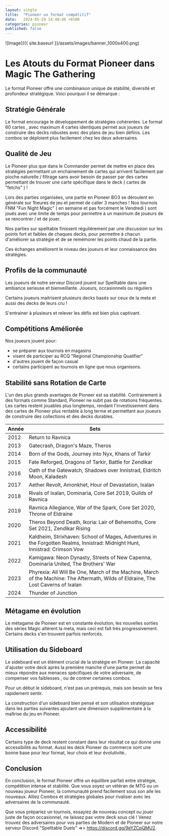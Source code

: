 ```yaml
---
layout: single
title:  "Pioneer un format compétitif"
date:   2024-05-29 14:40:46 +0100
categories: pioneer
published: false
---
```

![Image]({{ site.baseurl }}/assets/images/banner_1000x400.png)

# Les Atouts du Format Pioneer dans Magic The Gathering

Le format Pioneer offre une combinaison unique de stabilité, diversité et profondeur stratégique. Voici pourquoi il se démarque :

## Stratégie Générale

Le format encourage le développement de stratégies cohérentes. Le format 60 cartes , avec maximum 4 cartes identiques permet aux joueurs de construire des decks robustes avec des plans de jeu bien définis. Les combos se déploient plus facilement chez les deux adversaires.

## Qualité de Jeu

Le Pioneer plus que dans le Commander permet de mettre en place des stratégies permettant un enchainement de cartes qui arrivent facilement par pioche naturelle / filtrage sans avoir besoin de passer par des cartes permettant de trouver une carte spécifique dans le deck ( cartes de "fetchs" ) !

Lors des parties organisées, une partie en Pioneer BO3 se déroulent en générale sur 1heures de jeu et permet de caller 3 manches ! Nos tournois FNM "Fun Night Magic" ( en semaine et pas forcément le Vendredi ) sont joués avec une limite de temps pour permettre à un maximum de joueurs de se rencontrer / et de jouer.

Nos parties sur spelltable finissent régulièrement par une discussion sur les points fort et faibles de chaques decks, pour permettre à chacun d'améliorer sa stratégie et de se remémorer les points chaud de la partie.

Ces échanges améliorent le niveau des joueurs et leur connaissance des stratégies.

## Profils de la communauté

Les joueurs de notre serveur Discord jouent sur Spelltable dans une ambiance serieuse et bienveillante. Joueurs, occasionnels ou réguliers 

Certains joueurs maitrisent plusieurs decks basés sur ceux de la meta et aussi des decks de leurs cru !

S'entrainer à plusieurs et relever les défis est bien plus captivant.

## Compétitions Améliorée

Nos joueurs jouent pour:

- se préparer aux tournois en magasins
- visent de participer au RCQ "Regional Championship Qualifier"
- d'autres jouent de façon casual
- certains participent au tournois en ligne que nous organisons.

## Stabilité sans Rotation de Carte

L'un des plus grands avantages de Pioneer est sa stabilité. Contrairement à des formats comme Standard, Pioneer ne subit pas de rotations fréquentes. Les cartes restent jouables plus longtemps, rendant l'investissement dans des cartes de Pioneer plus rentable à long terme et permettant aux joueurs de construire des collections et des decks durables.

| Année | Sets |
|-------|------|
| 2012  | Return to Ravnica |
| 2013  | Gatecrash, Dragon's Maze, Theros |
| 2014  | Born of the Gods, Journey into Nyx, Khans of Tarkir |
| 2015  | Fate Reforged, Dragons of Tarkir, Battle for Zendikar |
| 2016  | Oath of the Gatewatch, Shadows over Innistrad, Eldritch Moon, Kaladesh |
| 2017  | Aether Revolt, Amonkhet, Hour of Devastation, Ixalan |
| 2018  | Rivals of Ixalan, Dominaria, Core Set 2019, Guilds of Ravnica |
| 2019  | Ravnica Allegiance, War of the Spark, Core Set 2020, Throne of Eldraine |
| 2020  | Theros Beyond Death, Ikoria: Lair of Behemoths, Core Set 2021, Zendikar Rising |
| 2021  | Kaldheim, Strixhaven: School of Mages, Adventures in the Forgotten Realms, Innistrad: Midnight Hunt, Innistrad: Crimson Vow |
| 2022  | Kamigawa: Neon Dynasty, Streets of New Capenna, Dominaria United, The Brothers' War |
| 2023  | Phyrexia: All Will Be One, March of the Machine, March of the Machine: The Aftermath, Wilds of Eldraine, The Lost Caverns of Ixalan |
| 2024  | Thunder of Junction |

## Métagame en évolution

Le métagame de Pioneer est en constante évolution, les nouvelles sorties des séries Magic altèrent la meta, mais ceci est fait très progressivement. Certains decks s'en trouvent parfois renforcés.

## Utilisation du Sideboard

Le sideboard est un élément crucial de la stratégie en Pioneer. La capacité d'ajuster votre deck après la première manche d'une partie permet de mieux répondre aux menaces spécifiques de votre adversaire, de compenser vos faiblesses , ou de contrer certaines combos.

Pour un début le sideboard, n'est pas un prérequis, mais son besoin se fera rapidement sentir.

La construction d'un sideboard bien pensé et son utilisation stratégique dans les parties suivantes ajoutent une dimension supplémentaire à la maîtrise du jeu en Pioneer.

## Accessibilité

Certains type de deck restent constant dans leur résultat ce qui donne une accessibilité au format. Aussi les deck Pioneer du commerce sont une bonne base pour leur format, leur choix et leur évolutivité..

## Conclusion

En conclusion, le format Pioneer offre un équilibre parfait entre stratégie, compétition intense et stabilité. Que vous soyez un vétéran de MTG ou un nouveau joueur Pioneer, la communauté prend facilement sous son aile les nouveaux. Alliez Combos et stratégies globales pour rivaliser avec les adversaires de la communauté.

Que vous prépariez un tournois, essayiez de nouveau concept ou jouer juste de façon occasionnel, ne laissez pas votre deck sous clé ! Venez trouvez des adversaires pour vos parties de Modern et de Pioneer sur notre serveur Discord "Spelltable Duels" =>> https://discord.gg/9eYZCpQMU2.
